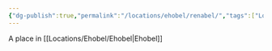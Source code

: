 ```yaml
---
{"dg-publish":true,"permalink":"/locations/ehobel/renabel/","tags":["Location","Unexplored"],"updated":"2024-12-13T22:58:15.418+00:00"}
---
```


A place in [[Locations/Ehobel/Ehobel\|Ehobel]]